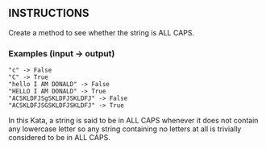 ## INSTRUCTIONS

Create a method to see whether the string is ALL CAPS.

### Examples (input -> output)
```
"c" -> False
"C" -> True
"hello I AM DONALD" -> False
"HELLO I AM DONALD" -> True
"ACSKLDFJSgSKLDFJSKLDFJ" -> False
"ACSKLDFJSGSKLDFJSKLDFJ" -> True
```
In this Kata, a string is said to be in ALL CAPS whenever it does not contain any lowercase letter so any string containing no letters at all is trivially considered to be in ALL CAPS.

